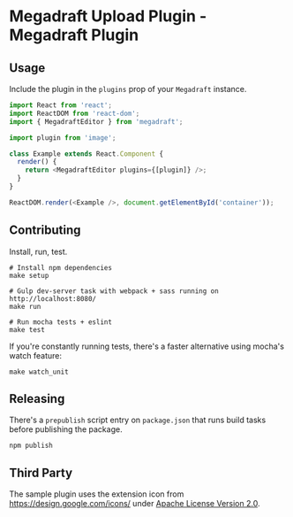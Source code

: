 # Megadraft Upload Plugin - Megadraft Plugin

## Usage

Include the plugin in the `plugins` prop of your `Megadraft` instance.

```js
import React from 'react';
import ReactDOM from 'react-dom';
import { MegadraftEditor } from 'megadraft';

import plugin from 'image';

class Example extends React.Component {
  render() {
    return <MegadraftEditor plugins={[plugin]} />;
  }
}

ReactDOM.render(<Example />, document.getElementById('container'));
```

## Contributing

Install, run, test.

```
# Install npm dependencies
make setup

# Gulp dev-server task with webpack + sass running on http://localhost:8080/
make run

# Run mocha tests + eslint
make test
```

If you're constantly running tests, there's a faster alternative using mocha's
watch feature:

```
make watch_unit
```

## Releasing

There's a `prepublish` script entry on `package.json` that runs build tasks
before publishing the package.

```
npm publish
```

## Third Party

The sample plugin uses the extension icon from https://design.google.com/icons/
under [Apache License Version 2.0](http://www.apache.org/licenses/LICENSE-2.0).
